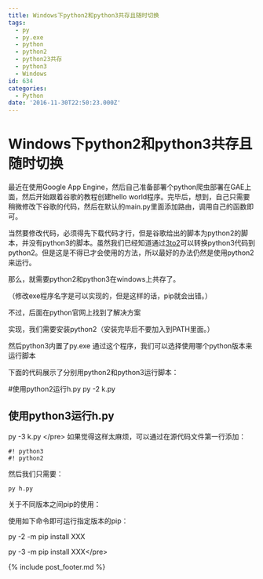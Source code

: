 ```yaml
---
title: Windows下python2和python3共存且随时切换
tags:
  - py
  - py.exe
  - python
  - python2
  - python23共存
  - python3
  - Windows
id: 634
categories:
  - Python
date: '2016-11-30T22:50:23.000Z'
---
```


# Windows下python2和python3共存且随时切换

最近在使用Google App Engine，然后自己准备部署个python爬虫部署在GAE上面，然后开始跟着谷歌的教程创建hello world程序。完毕后，想到，自己只需要稍微修改下谷歌的代码，然后在默认的main.py里面添加路由，调用自己的函数即可。

当然要修改代码，必须得先下载代码才行，但是谷歌给出的脚本为python2的脚本，并没有python3的脚本。虽然我们已经知道通过[3to2](https://wiki.python.org/moin/3to2)可以转换python3代码到python2。但是这是不得已才会使用的方法，所以最好的办法仍然是使用python2来运行。

那么，就需要python2和python3在windows上共存了。

（修改exe程序名字是可以实现的，但是这样的话，pip就会出错。）

不过，后面在python官网上找到了解决方案

实现，我们需要安装python2（安装完毕后不要加入到PATH里面。）

然后python3内置了py.exe 通过这个程序，我们可以选择使用哪个python版本来运行脚本

下面的代码展示了分别用python2和python3运行脚本：

\#使用python2运行h.py py -2 k.py

## 使用python3运行h.py

py -3 k.py &lt;/pre&gt; 如果觉得这样太麻烦，可以通过在源代码文件第一行添加：

```
#! python3
#! python2
```

然后我们只需要：

```
py h.py
```

关于不同版本之间pip的使用：

使用如下命令即可运行指定版本的pip：

py -2 -m pip install XXX

py -3 -m pip install XXX&lt;/pre&gt;  



{% include post_footer.md %}